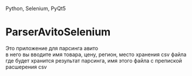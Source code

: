 Python, Selenium, PyQt5
# ParserAvitoSelenium
Это приложение для парсинга авито <br>
в него вы вводите имя товара, цену, регион, место хранения csv файла где будет хранится результат парсинга, имя этого файла с препиской расшерения csv
